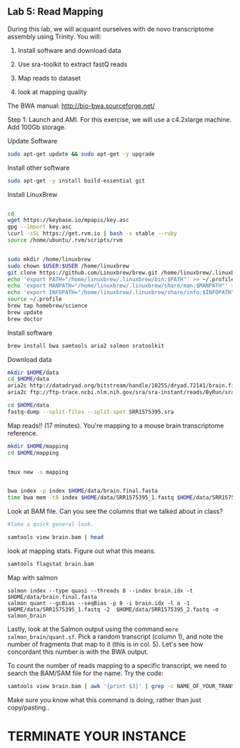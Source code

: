 ## Lab 5: Read Mapping


During this lab, we will acquaint ourselves with de novo transcriptome assembly using Trinity. You will:

1. Install software and download data

2. Use sra-toolkit to extract fastQ reads

3. Map reads to dataset

4. look at mapping quality


The BWA manual: http://bio-bwa.sourceforge.net/



Step 1: Launch and AMI. For this exercise, we will use a c4.2xlarge machine. Add 100Gb storage.


Update Software


```bash
sudo apt-get update && sudo apt-get -y upgrade
```

Install other software

```bash
sudo apt-get -y install build-essential git
```


Install LinuxBrew

```bash

cd
wget https://keybase.io/mpapis/key.asc
gpg --import key.asc
\curl -sSL https://get.rvm.io | bash -s stable --ruby
source /home/ubuntu/.rvm/scripts/rvm


sudo mkdir /home/linuxbrew
sudo chown $USER:$USER /home/linuxbrew
git clone https://github.com/Linuxbrew/brew.git /home/linuxbrew/.linuxbrew
echo 'export PATH="/home/linuxbrew/.linuxbrew/bin:$PATH"' >> ~/.profile
echo 'export MANPATH="/home/linuxbrew/.linuxbrew/share/man:$MANPATH"' >> ~/.profile
echo 'export INFOPATH="/home/linuxbrew/.linuxbrew/share/info:$INFOPATH"' >> ~/.profile
source ~/.profile
brew tap homebrew/science
brew update
brew doctor
```

Install software

```bash
brew install bwa samtools aria2 salmon sratoolkit
```


Download data

```bash
mkdir $HOME/data
cd $HOME/data
aria2c http://datadryad.org/bitstream/handle/10255/dryad.72141/brain.final.fasta
aria2c ftp://ftp-trace.ncbi.nlm.nih.gov/sra/sra-instant/reads/ByRun/sra/SRR/SRR157/SRR1575395/SRR1575395.sra

```



```bash
cd $HOME/data
fastq-dump --split-files --split-spot SRR1575395.sra
```

Map reads!! (17 minutes). You're mapping to a mouse brain transcriptome reference.

```bash
mkdir $HOME/mapping
cd $HOME/mapping


tmux new -s mapping


bwa index -p index $HOME/data/brain.final.fasta
time bwa mem -t8 index $HOME/data/SRR1575395_1.fastq $HOME/data/SRR1575395_2.fastq | samtools view -1 -o brain.bam -@ 4 -T $HOME/data/brain.final.fasta -

```

Look at BAM file. Can you see the columns that we talked about in class?


```bash
#Take a quick general look.

samtools view brain.bam | head
```


look at mapping stats. Figure out what this means.

```bash
samtools flagstat brain.bam
```

Map with salmon

```
salmon index --type quasi --threads 8 --index brain.idx -t $HOME/data/brain.final.fasta
salmon quant --gcBias --seqBias -p 8 -i brain.idx -l a -1 $HOME/data/SRR1575395_1.fastq -2  $HOME/data/SRR1575395_2.fastq -o salmon_brain
```


Lastly, look at the Salmon output using the command `more salmon_brain/quant.sf`. Pick a random transcript (column 1), and note the number of fragments that map to it (this is in col. 5). Let's see how concordant this number is with the BWA output.

To count the number of reads mapping to a specific transcript, we need to search the BAM/SAM file for the name. Try the code:

```bash
samtools view brain.bam | awk '{print $3}' | grep -c NAME_OF_YOUR_TRANSCRIPT
```

Make sure you know what this command is doing, rather than just copy/pasting..

# TERMINATE YOUR INSTANCE
